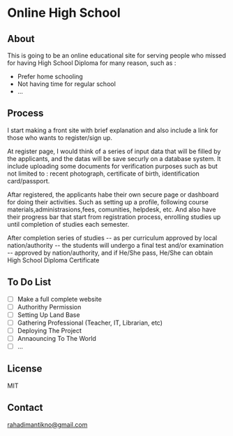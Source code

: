 # Online High School

## About

This is going to be an online educational site for serving people who missed for having High School Diploma for many reason, such as :
* Prefer home schooling
* Not having time for regular school
* ...

## Process

I start making a front site with brief explanation and also include a link for those who wants to register/sign up.

At register page, I would think of a series of input data that will be filled by the applicants, and the datas will be save securly on a database system. It include uploading some documents for verification purposes such as but not limited to : recent photograph, certificate of birth, identification card/passport.

Aftar registered, the applicants habe their own secure page or dashboard for doing their activities. Such as setting up a profile, following course materials,administrasions,fees, comunities, helpdesk, etc. And also have their progress bar that start from registration process, enrolling studies up until completion of studies each semester.

After completion series of studies -- as per curriculum approved by local nation/authority -- the students will undergo a final test and/or examination -- approved by nation/authority, and if He/She pass, He/She can obtain High School Diploma Certificate

## To Do List

- [ ] Make a full complete website
- [ ] Authorithy Permission
- [ ] Setting Up Land Base
- [ ] Gathering Professional (Teacher, IT, Librarian, etc)
- [ ] Deploying The Project
- [ ] Annaouncing To The World
- [ ] ...

## License

MIT

## Contact

rahadimantikno@gmail.com
